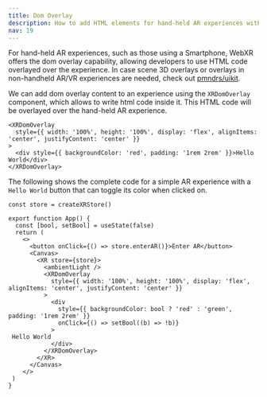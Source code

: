 ```yaml
---
title: Dom Overlay
description: How to add HTML elements for hand-held AR experiences with Dom overlay?
nav: 19
---
```


For hand-held AR experiences, such as those using a Smartphone, WebXR offers the dom overlay capability, allowing developers to use HTML code overlayed over the experience. In case scene 3D overlays or overlays in non-handheld AR/VR experiences are needed, check out [pmndrs/uikit](https://github.com/pmndrs/uikit).

We can add dom overlay content to an experience using the `XRDomOverlay` component, which allows to write html code inside it. This HTML code will be overlayed over the hand-held AR experience.

```tsx
<XRDomOverlay
  style={{ width: '100%', height: '100%', display: 'flex', alignItems: 'center', justifyContent: 'center' }}
>
  <div style={{ backgroundColor: 'red', padding: '1rem 2rem' }}>Hello World</div>
</XRDomOverlay>
```

The following shows the complete code for a simple AR experience with a `Hello World` button that can toggle its color when clicked on. 

```tsx
const store = createXRStore()

export function App() {
  const [bool, setBool] = useState(false)
  return (
    <>
      <button onClick={() => store.enterAR()}>Enter AR</button>
      <Canvas>
        <XR store={store}>
          <ambientLight />
          <XRDomOverlay
            style={{ width: '100%', height: '100%', display: 'flex', alignItems: 'center', justifyContent: 'center' }}
          >
            <div
              style={{ backgroundColor: bool ? 'red' : 'green', padding: '1rem 2rem' }}
              onClick={() => setBool((b) => !b)}
            >
 Hello World
            </div>
          </XRDomOverlay>
        </XR>
      </Canvas>
    </>
 )
}
```
